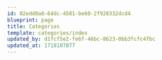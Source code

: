 ```yaml
---
id: 02edd8a8-64dc-4501-be60-2f928332dcd4
blueprint: page
title: Categories
template: categories/index
updated_by: d1fcf5e2-fe6f-46bc-8623-0bb3fcfc4fbc
updated_at: 1718107877
---
```

